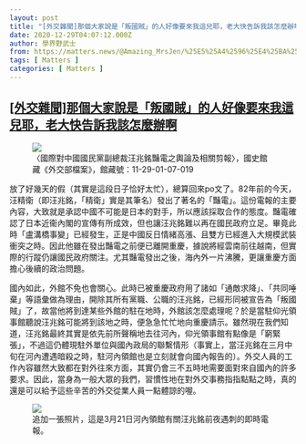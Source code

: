 ```yaml
---
layout: post
title: "[外交雜聞]那個大家說是「叛國賊」的人好像要來我這兒耶，老大快告訴我該怎麼辦啊"
date: 2020-12-29T04:07:12.000Z
author: 學界野武士
from: https://matters.news/@Amazing_MrsJen/%25E5%25A4%2596%25E4%25BA%25A4%25E9%259B%259C%25E8%2581%259E-%25E9%2582%25A3%25E5%2580%258B%25E5%25A4%25A7%25E5%25AE%25B6%25E8%25AA%25AA%25E6%2598%25AF-%25E5%258F%259B%25E5%259C%258B%25E8%25B3%258A-%25E7%259A%2584%25E4%25BA%25BA%25E5%25A5%25BD%25E5%2583%258F%25E8%25A6%2581%25E4%25BE%2586%25E6%2588%2591%25E9%2580%2599%25E5%2585%2592%25E8%2580%25B6-%25E8%2580%2581%25E5%25A4%25A7%25E5%25BF%25AB%25E5%2591%258A%25E8%25A8%25B4%25E6%2588%2591%25E8%25A9%25B2%25E6%2580%258E%25E9%25BA%25BC%25E8%25BE%25A6%25E5%2595%258A-bafyreid7agoqkfx3vcwrvr5c6afhfhlbrpdu2hwonomcj7c6zl5aibufxq
tags: [ Matters ]
categories: [ Matters ]
---
```

<!--1609214832000-->
[[外交雜聞]那個大家說是「叛國賊」的人好像要來我這兒耶，老大快告訴我該怎麼辦啊](https://matters.news/@Amazing_MrsJen/%25E5%25A4%2596%25E4%25BA%25A4%25E9%259B%259C%25E8%2581%259E-%25E9%2582%25A3%25E5%2580%258B%25E5%25A4%25A7%25E5%25AE%25B6%25E8%25AA%25AA%25E6%2598%25AF-%25E5%258F%259B%25E5%259C%258B%25E8%25B3%258A-%25E7%259A%2584%25E4%25BA%25BA%25E5%25A5%25BD%25E5%2583%258F%25E8%25A6%2581%25E4%25BE%2586%25E6%2588%2591%25E9%2580%2599%25E5%2585%2592%25E8%2580%25B6-%25E8%2580%2581%25E5%25A4%25A7%25E5%25BF%25AB%25E5%2591%258A%25E8%25A8%25B4%25E6%2588%2591%25E8%25A9%25B2%25E6%2580%258E%25E9%25BA%25BC%25E8%25BE%25A6%25E5%2595%258A-bafyreid7agoqkfx3vcwrvr5c6afhfhlbrpdu2hwonomcj7c6zl5aibufxq)
------

<div>
<figure class="image">      <picture>        <source type="image/webp" media="(min-width: 768px)" srcset="https://assets.matters.news/processed/1080w/embed/78b0bec4-28d9-430f-9e4f-e37d25290309.webp" onerror="this.srcset='https://assets.matters.news/embed/78b0bec4-28d9-430f-9e4f-e37d25290309.jpeg'">        <source media="(min-width: 768px)" srcset="https://assets.matters.news/processed/1080w/embed/78b0bec4-28d9-430f-9e4f-e37d25290309.jpeg" onerror="this.srcset='https://assets.matters.news/embed/78b0bec4-28d9-430f-9e4f-e37d25290309.jpeg'">        <source type="image/webp" srcset="https://assets.matters.news/processed/540w/embed/78b0bec4-28d9-430f-9e4f-e37d25290309.webp">        <img src="https://assets.matters.news/embed/78b0bec4-28d9-430f-9e4f-e37d25290309.jpeg" srcset="https://assets.matters.news/processed/540w/embed/78b0bec4-28d9-430f-9e4f-e37d25290309.jpeg" loading="lazy" referrerpolicy="no-referrer">      </picture>    <figcaption><span>〈國際對中國國民黨副總裁汪兆銘豔電之輿論及相關剪報〉，國史館藏《外交部檔案》，館藏號：11-29-01-07-019</span></figcaption></figure><p>放了好幾天的假（其實是這段日子恰好太忙），總算回來po文了。82年前的今天，汪精衛（即汪兆銘，「精衛」實是其筆名）發出了著名的「豔電」。這份電報的主要內容，大致就是承認中國不可能是日本的對手，所以應該採取合作的態度。豔電確認了日本近衞內閣的宣傳有所成效，但也讓汪兆銘難以再在國民政府立足。畢竟此時「盧溝橋事變」已經發生，正是中國反日情緒高漲、且雙方已經進入大規模武裝衝突之時。因此他雖在發出豔電之前便已離開重慶，據說將經雲南前往越南，但實際的行蹤仍讓國民政府關注。尤其豔電發出之後，海內外一片沸騰，更讓重慶方面擔心後續的政治問題。</p><p>國內如此，外館不免也會關心。此時已被重慶政府用了諸如「通敵求降」、「共同唾棄」等語彙做為理由，開除其所有黨職、公職的汪兆銘，已經形同被宣告為「叛國賊」了，故當他將到達某些外館的駐在地時，外館該怎麼處理呢？於是當駐仰光領事館聽說汪兆銘可能將到該地之時，便急急忙忙地向重慶請示。雖然現在我們知道，汪兆銘最終其實是依先前所聲稱地去往河內，仰光領事館有點像是「窮緊張」，不過這仍體現駐外單位與國內政局的聯繫情形（事實上，當汪兆銘在三月中旬在河內遭遇暗殺之時，駐河內領館也是立刻就會向國內報告的）。外交人員的工作內容雖然大致都在對外往來方面，其實仍會三不五時地需要面對來自國內的許多要求。因此，當身為一般大眾的我們，習慣性地在對外交事務指指點點之時，真的還是可以給予這些辛苦的外交從業人員一點體諒的喔。</p><figure class="image">      <picture>        <source type="image/webp" media="(min-width: 768px)" srcset="https://assets.matters.news/processed/1080w/embed/45c35c7e-b7c3-43b0-85c7-47364cc618aa.webp" onerror="this.srcset='https://assets.matters.news/embed/45c35c7e-b7c3-43b0-85c7-47364cc618aa.jpeg'">        <source media="(min-width: 768px)" srcset="https://assets.matters.news/processed/1080w/embed/45c35c7e-b7c3-43b0-85c7-47364cc618aa.jpeg" onerror="this.srcset='https://assets.matters.news/embed/45c35c7e-b7c3-43b0-85c7-47364cc618aa.jpeg'">        <source type="image/webp" srcset="https://assets.matters.news/processed/540w/embed/45c35c7e-b7c3-43b0-85c7-47364cc618aa.webp">        <img src="https://assets.matters.news/embed/45c35c7e-b7c3-43b0-85c7-47364cc618aa.jpeg" srcset="https://assets.matters.news/processed/540w/embed/45c35c7e-b7c3-43b0-85c7-47364cc618aa.jpeg" loading="lazy" referrerpolicy="no-referrer">      </picture>    <figcaption><span>追加一張照片，這是3月21日河內領館有關汪兆銘前夜遇刺的即時電報。</span></figcaption></figure><p><br></p>
</div>
